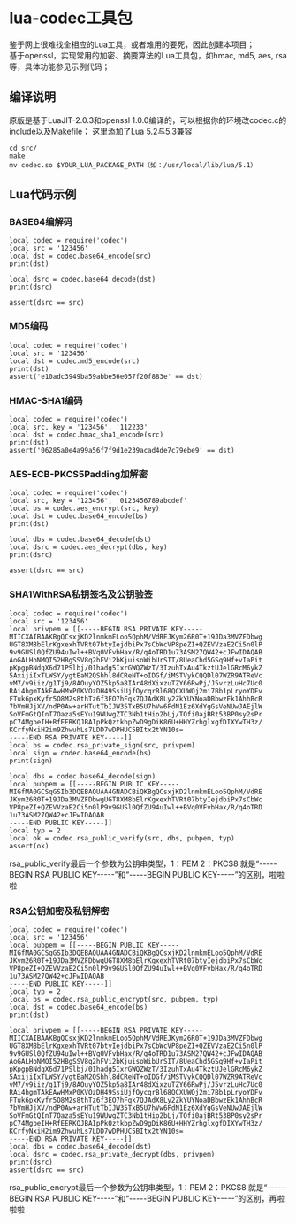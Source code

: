 lua-codec工具包
=======================================================
鉴于网上很难找全相应的Lua工具，或者难用的要死，因此创建本项目；
<br/>
基于openssl，实现常用的加密、摘要算法的Lua工具包，如hmac, md5, aes, rsa等，具体功能参见示例代码；

编译说明
-------------------------------------------------------
原版是基于LuaJIT-2.0.3和openssl 1.0.0编译的，可以根据你的环境改codec.c的include以及Makefile；
这里添加了Lua 5.2与5.3兼容

	cd src/
	make
	mv codec.so $YOUR_LUA_PACKAGE_PATH（如：/usr/local/lib/lua/5.1）
	

Lua代码示例
-------------------------------------------------------

### BASE64编解码
	local codec = require('codec')
	local src = '123456'
	local dst = codec.base64_encode(src)
	print(dst)

	local dsrc = codec.base64_decode(dst)
	print(dsrc)

	assert(dsrc == src)

### MD5编码
	local codec = require('codec')
	local src = '123456'
	local dst = codec.md5_encode(src)
	print(dst)
	assert('e10adc3949ba59abbe56e057f20f883e' == dst)

### HMAC-SHA1编码
	local codec = require('codec')
	local src, key = '123456', '112233'
	local dst = codec.hmac_sha1_encode(src)
	print(dst)
	assert('06285a0e4a99a56f7f9d1e239acad4de7c79ebe9' == dst)

### AES-ECB-PKCS5Padding加解密
	local codec = require('codec')
	local src, key = '123456', '0123456789abcdef'
	local bs = codec.aes_encrypt(src, key)
	local dst = codec.base64_encode(bs)
	print(dst)
	
	local dbs = codec.base64_decode(dst)
	local dsrc = codec.aes_decrypt(dbs, key)
	print(dsrc)

	assert(dsrc == src)

### SHA1WithRSA私钥签名及公钥验签
	local codec = require('codec')
	local src = '123456'
	local privpem = [[-----BEGIN RSA PRIVATE KEY-----
	MIICXAIBAAKBgQCsxjKD2lnmkmELoo5QphM/VdREJKym26R0T+19JDa3MVZFDbwg
	UGT8XM8bElrKgxexhTVRt07btyIejdbiPx7sCbWcVP8peZI+QZEVVzaE2Ci5n0lP
	9v9GUSl0QfZU94uIwl++BVq0VFvbHax/R/q4oTRD1u73ASM27QW42+cJFwIDAQAB
	AoGALHoNMQI52HBgSSV8q2hFVi2bKjuisoWibUrSIT/8UeaChd5GSq9Hf+vIaPit
	pKpgpBNdqX6d71PSlbj/01hadg5IxrGWQZWzT/3IzuhTxAu4TkztUJelGRcM6ykZ
	5AxijiIxTLWSY/ygtEaM2QShhl8dCReNT+oIDGf/iMSTVykCQQDl07WZR9ATReVc
	vM7/v9iiz/g1Tj9/8AOuyYOZ5kp5a8IAr48dXixzuTZY66RwPj/J5vrzLuHc7Uc0
	RAi4hgmTAkEAwHMxP0KVOzDH49SsiUjfOycqrBl68QCXUWQj2mi7Bb1pLryoYDFv
	FTuk6pxKyfr5O8M2s8thTz6f3EO7hFqk7QJAdX8Ly2ZkYUYNoaDBbwzEk1AhhBcR
	7bVmHJjXV/ndP0Aw+arHTutTbIJW35TxB5U7hVw6FdN1Ez6XdYgGsVeNUwJAEjlW
	SoVFmGtQInT7Oaza5sEYu19WUwgZTC3Nb1tHio2bLj/TOfi0ajBRt53BP0sy2sPr
	pC74MgbeIH+RfEERKQJBAIpPkQztkbpZwD9gDiK86U+HHYZrhglxgfDIXYwTH3z/
	KCrfyNxiH2im9ZhwuhLs7LDD7wDPHUC5BItx2tYN10s=
	-----END RSA PRIVATE KEY-----]]
	local bs = codec.rsa_private_sign(src, privpem)
	local sign = codec.base64_encode(bs)
	print(sign)
	
	local dbs = codec.base64_decode(sign)
	local pubpem = [[-----BEGIN PUBLIC KEY-----
	MIGfMA0GCSqGSIb3DQEBAQUAA4GNADCBiQKBgQCsxjKD2lnmkmELoo5QphM/VdRE
	JKym26R0T+19JDa3MVZFDbwgUGT8XM8bElrKgxexhTVRt07btyIejdbiPx7sCbWc
	VP8peZI+QZEVVzaE2Ci5n0lP9v9GUSl0QfZU94uIwl++BVq0VFvbHax/R/q4oTRD
	1u73ASM27QW42+cJFwIDAQAB
	-----END PUBLIC KEY-----]]
	local typ = 2
	local ok = codec.rsa_public_verify(src, dbs, pubpem, typ)
	assert(ok)

rsa_public_verify最后一个参数为公钥串类型，1：PEM  2：PKCS8
就是“-----BEGIN RSA PUBLIC KEY-----”和“-----BEGIN PUBLIC KEY-----”的区别，啦啦啦
	
### RSA公钥加密及私钥解密
	local codec = require('codec')
	local src = '123456'
	local pubpem = [[-----BEGIN PUBLIC KEY-----
	MIGfMA0GCSqGSIb3DQEBAQUAA4GNADCBiQKBgQCsxjKD2lnmkmELoo5QphM/VdRE
	JKym26R0T+19JDa3MVZFDbwgUGT8XM8bElrKgxexhTVRt07btyIejdbiPx7sCbWc
	VP8peZI+QZEVVzaE2Ci5n0lP9v9GUSl0QfZU94uIwl++BVq0VFvbHax/R/q4oTRD
	1u73ASM27QW42+cJFwIDAQAB
	-----END PUBLIC KEY-----]]
	local typ = 2
	local bs = codec.rsa_public_encrypt(src, pubpem, typ)
	local dst = codec.base64_encode(bs)
	print(dst)
	
	local privpem = [[-----BEGIN RSA PRIVATE KEY-----
	MIICXAIBAAKBgQCsxjKD2lnmkmELoo5QphM/VdREJKym26R0T+19JDa3MVZFDbwg
	UGT8XM8bElrKgxexhTVRt07btyIejdbiPx7sCbWcVP8peZI+QZEVVzaE2Ci5n0lP
	9v9GUSl0QfZU94uIwl++BVq0VFvbHax/R/q4oTRD1u73ASM27QW42+cJFwIDAQAB
	AoGALHoNMQI52HBgSSV8q2hFVi2bKjuisoWibUrSIT/8UeaChd5GSq9Hf+vIaPit
	pKpgpBNdqX6d71PSlbj/01hadg5IxrGWQZWzT/3IzuhTxAu4TkztUJelGRcM6ykZ
	5AxijiIxTLWSY/ygtEaM2QShhl8dCReNT+oIDGf/iMSTVykCQQDl07WZR9ATReVc
	vM7/v9iiz/g1Tj9/8AOuyYOZ5kp5a8IAr48dXixzuTZY66RwPj/J5vrzLuHc7Uc0
	RAi4hgmTAkEAwHMxP0KVOzDH49SsiUjfOycqrBl68QCXUWQj2mi7Bb1pLryoYDFv
	FTuk6pxKyfr5O8M2s8thTz6f3EO7hFqk7QJAdX8Ly2ZkYUYNoaDBbwzEk1AhhBcR
	7bVmHJjXV/ndP0Aw+arHTutTbIJW35TxB5U7hVw6FdN1Ez6XdYgGsVeNUwJAEjlW
	SoVFmGtQInT7Oaza5sEYu19WUwgZTC3Nb1tHio2bLj/TOfi0ajBRt53BP0sy2sPr
	pC74MgbeIH+RfEERKQJBAIpPkQztkbpZwD9gDiK86U+HHYZrhglxgfDIXYwTH3z/
	KCrfyNxiH2im9ZhwuhLs7LDD7wDPHUC5BItx2tYN10s=
	-----END RSA PRIVATE KEY-----]]
	local dbs = codec.base64_decode(dst)
	local dsrc = codec.rsa_private_decrypt(dbs, privpem)
	print(dsrc)
	assert(dsrc == src)

rsa_public_encrypt最后一个参数为公钥串类型，1：PEM  2：PKCS8
就是“-----BEGIN RSA PUBLIC KEY-----”和“-----BEGIN PUBLIC KEY-----”的区别，再啦啦啦
